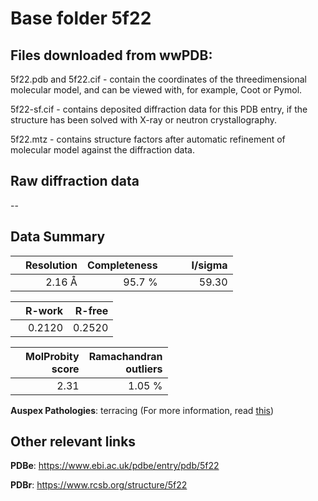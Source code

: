 # Base folder 5f22

## Files downloaded from wwPDB:

5f22.pdb and 5f22.cif - contain the coordinates of the threedimensional molecular model, and can be viewed with, for example, Coot or Pymol.

5f22-sf.cif - contains deposited diffraction data for this PDB entry, if the structure has been solved with X-ray or neutron crystallography.

5f22.mtz - contains structure factors after automatic refinement of molecular model against the diffraction data.

## Raw diffraction data

--<br> 

## Data Summary
|   | Resolution | Completeness| I/sigma |
|---|-------------:|----------------:|--------------:|
|   |2.16 Å|95.7  %|<img width=50/>59.30|

|   | **R-work**| **R-free**   
|---|-------------:|----------------:|           
||  0.2120|  0.2520|

|   |**MolProbity<br>score**| **Ramachandran<br>outliers** 
|---|-------------:|----------------:|
||  2.31|  1.05 %|

**Auspex Pathologies**: terracing (For more information, read [this](https://github.com/thorn-lab/coronavirus_structural_task_force/blob/master/pdb/nsp8-nsp7/SARS-CoV/5f22/validation/auspex/5f22_auspex_comments.txt))

 



## Other relevant links 
**PDBe**:  https://www.ebi.ac.uk/pdbe/entry/pdb/5f22
 
**PDBr**: https://www.rcsb.org/structure/5f22 

